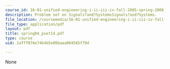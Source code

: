 ```yaml
---
course_id: 16-01-unified-engineering-i-ii-iii-iv-fall-2005-spring-2006
description: Problem set on Signals?and?SystemsSignals?and?Systems.
file_location: /coursemedia/16-01-unified-engineering-i-ii-iii-iv-fall-2005-spring-2006/2afff076e74b4b5e06baaa004565f79d_spring04_pset14.pdf
file_type: application/pdf
layout: pdf
title: spring04_pset14.pdf
type: course
uid: 2afff076e74b4b5e06baaa004565f79d

---
```

None
